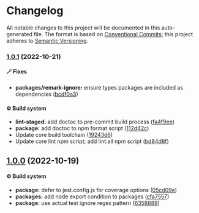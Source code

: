 # Changelog

All notable changes to this project will be documented in this auto-generated
file. The format is based on [Conventional Commits][5]; this project adheres to
[Semantic Versioning][6].

### [1.0.1][7] (2022-10-21)

#### 🪄 Fixes

- **packages/remark-ignore:** ensure types packages are included as dependencies
  ([bcdf0a3][8])

#### ⚙️ Build system

- **lint-staged:** add doctoc to pre-commit build process ([fa4f9ee][9])
- **package:** add doctoc to npm format script ([112d42c][10])
- Update core build toolchain ([19243d6][11])
- Update core lint npm script; add lint:all npm script ([bd84d8f][12])

## [1.0.0][1] (2022-10-19)

#### ⚙️ Build system

- **package:** defer to jest.config.js for coverage options ([05cd09e][2])
- **packages:** add node export condition to packages ([cfa7557][3])
- **package:** use actual test ignore regex pattern ([6358888][4])

[1]:
  https://github.com/Xunnamius/unified-utils/compare/05cd09e0cf13f18fa56f6156516bcf546b1238e6...remark-ignore@1.0.0
[2]:
  https://github.com/Xunnamius/unified-utils/commit/05cd09e0cf13f18fa56f6156516bcf546b1238e6
[3]:
  https://github.com/Xunnamius/unified-utils/commit/cfa755794380abeda2748bb0a86f99b0bb136198
[4]:
  https://github.com/Xunnamius/unified-utils/commit/63588887a7377f3ee7488b19c87f1f2bf1faa811
[5]: https://conventionalcommits.org
[6]: https://semver.org
[7]:
  https://github.com/Xunnamius/unified-utils/compare/remark-ignore@1.0.0...remark-ignore@1.0.1
[8]:
  https://github.com/Xunnamius/unified-utils/commit/bcdf0a3028c1bf1db1cf3f470dda01a362ccae0b
[9]:
  https://github.com/Xunnamius/unified-utils/commit/fa4f9ee3f9cd922875cf077f6d8b74105f0ba55e
[10]:
  https://github.com/Xunnamius/unified-utils/commit/112d42c6999f758ff618f4e116eb7cf38c09f77c
[11]:
  https://github.com/Xunnamius/unified-utils/commit/19243d623ba14cfd629c5e4632e6a75de508592b
[12]:
  https://github.com/Xunnamius/unified-utils/commit/bd84d8fc1fb5c4d1828a16a47214a6730f34899a
